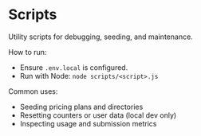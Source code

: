# Scripts

Utility scripts for debugging, seeding, and maintenance.

How to run:
- Ensure `.env.local` is configured.
- Run with Node: `node scripts/<script>.js`

Common uses:
- Seeding pricing plans and directories
- Resetting counters or user data (local dev only)
- Inspecting usage and submission metrics